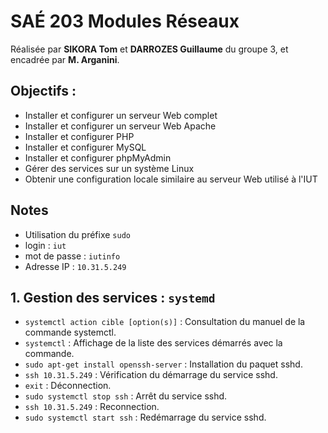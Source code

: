 # SAÉ 203 Modules Réseaux
Réalisée par **SIKORA Tom** et **DARROZES Guillaume** du groupe 3, et encadrée par **M. Arganini**.

## Objectifs :
- Installer et configurer un serveur Web complet
- Installer et configurer un serveur Web Apache
- Installer et configurer PHP
- Installer et configurer MySQL
- Installer et configurer phpMyAdmin
- Gérer des services sur un système Linux
- Obtenir une configuration locale similaire au serveur Web utilisé à l'IUT

## Notes
- Utilisation du préfixe `sudo`
- login : `iut`
- mot de passe : `iutinfo`
- Adresse IP : `10.31.5.249`

## 1. Gestion des services : `systemd`
- `systemctl action cible [option(s)]` : Consultation du manuel de la commande systemctl.
- `systemctl` : Affichage de la liste des services démarrés avec la commande.
- `sudo apt-get install openssh-server` : Installation du paquet sshd.
- `ssh 10.31.5.249` : Vérification du démarrage du service sshd.
- `exit` : Déconnection.
- `sudo systemctl stop ssh` : Arrêt du service sshd.
- `ssh 10.31.5.249` : Reconnection.
- `sudo systemctl start ssh` : Redémarrage du service sshd.
